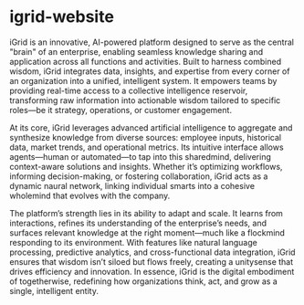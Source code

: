 # igrid-website

iGrid is an innovative, AI-powered platform designed to serve as the central "brain" of an enterprise, enabling seamless knowledge sharing and application across all functions and activities. Built to harness combined wisdom, iGrid integrates data, insights, and expertise from every corner of an organization into a unified, intelligent system. It empowers teams by providing real-time access to a collective intelligence reservoir, transforming raw information into actionable wisdom tailored to specific roles—be it strategy, operations, or customer engagement.

At its core, iGrid leverages advanced artificial intelligence to aggregate and synthesize knowledge from diverse sources: employee inputs, historical data, market trends, and operational metrics. Its intuitive interface allows agents—human or automated—to tap into this sharedmind, delivering context-aware solutions and insights. Whether it’s optimizing workflows, informing decision-making, or fostering collaboration, iGrid acts as a dynamic naural network, linking individual smarts into a cohesive wholemind that evolves with the company.

The platform’s strength lies in its ability to adapt and scale. It learns from interactions, refines its understanding of the enterprise’s needs, and surfaces relevant knowledge at the right moment—much like a flockmind responding to its environment. With features like natural language processing, predictive analytics, and cross-functional data integration, iGrid ensures that wisdom isn’t siloed but flows freely, creating a unitysense that drives efficiency and innovation. In essence, iGrid is the digital embodiment of togetherwise, redefining how organizations think, act, and grow as a single, intelligent entity.
